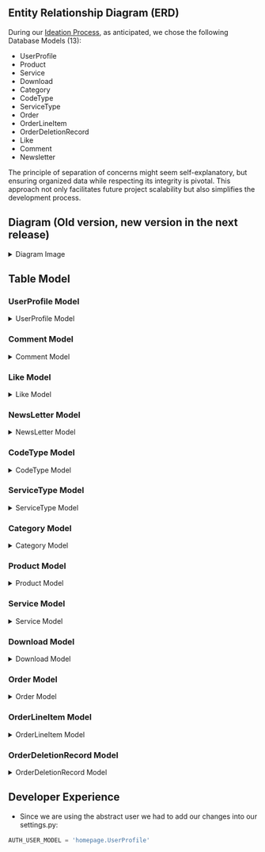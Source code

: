 ## Entity Relationship Diagram (ERD)

During our [Ideation Process](../design-thinking/ideate/ideate.md/?h=database#database), as anticipated, we chose the following Database Models (13):

- UserProfile
- Product
- Service
- Download
- Category
- CodeType
- ServiceType
- Order
- OrderLineItem
- OrderDeletionRecord
- Like
- Comment
- Newsletter

The principle of separation of concerns might seem self-explanatory, but ensuring organized data while respecting its integrity is pivotal. This approach not only facilitates future project scalability but also simplifies the development process.

## Diagram (Old version, new version in the next release)

<details>
<summary>Diagram Image</summary>

- [Live Version](https://www.edrawmax.com/online/share.html?code=de920716472111ee8de00a951ba8b83d)

![Plexosoft ERD image](../../assets/img/plexosoft-erd.jpg)

</details>

## Table Model
### UserProfile Model

<details>
<summary>UserProfile Model</summary>

| Attribute         | Type             | Unique  | Relationship  | Model Linked To                            |
|-------------------|------------------|---------|---------------|-------------------------------------------|
| email              | IntegerField     | Yes       | -             | -                                         |
| role              | IntegerField     | -       | -             | -                                         |
| type              | IntegerField     | -       | -             | -                                         |
| status            | IntegerField     | -       | -             | -                                         |

</details>

### Comment Model

<details>
<summary>Comment Model</summary>

| Attribute     | Type              | Unique  | Relationship  | Model Linked To                 |
|---------------|-------------------|---------|---------------|--------------------------------|
| writer        | **ForeignKey**    | -       | Many to one   | UserProfile Model               |
| comment       | TextField(256)    | Yes     | -             | -                              |
| product       | **ForeignKey**    | -       | Many to one   | Product Model                  |
| service       | **ForeignKey**    | -       | Many to one   | Service Model                  |
| status            | IntegerField     | -       | -             | -                                         |
| instance            | IntegerField     | -       | -             | -                                         |
| created_on    | DateTimeField         | -       | -             | -                              |

</details>

### Like Model

<details>
<summary>Like Model</summary>

| Attribute     | Type              | Unique  | Relationship  | Model Linked To                 |
|---------------|-------------------|---------|---------------|--------------------------------|
| liker         | **ForeignKey**    | -       | Many to one   | UserProfile Model               |
| product       | **ForeignKey**    | -       | Many to one   | Product Model                  |
| service       | **ForeignKey**    | -       | Many to one   | Service Model                  |
| status            | IntegerField     | -       | -             | -                                         |
| instance            | IntegerField     | -       | -             | -                                         |
| created_on    | DateTimeField         | -       | -             | -                              |

</details>

### NewsLetter Model

<details>
<summary>NewsLetter Model</summary>

| Attribute     | Type              | Unique  | Relationship  | Model Linked To                 |
|---------------|-------------------|---------|---------------|--------------------------------|
| email         | EmailField        | Yes     | -             | -                              |
| excerpt       | CharField(128)    | -       | -             | -                              |
| created_on    | DateTimeField         | -       | -             | -                              |

</details>

### CodeType Model

<details>
<summary>CodeType Model</summary>

| Attribute      | Type            | Unique | Relationship | Model Linked To |
|----------------|-----------------|--------|--------------|-----------------|
| code           | CharField(64)   | Yes    | -            | -               |

</details>

### ServiceType Model

<details>
<summary>ServiceType Model</summary>

| Attribute      | Type            | Unique | Relationship | Model Linked To |
|----------------|-----------------|--------|--------------|-----------------|
| service        | CharField(64)   | Yes    | -            | -               |

</details>

### Category Model

<details>
<summary>Category Model</summary>

| Attribute      | Type            | Unique | Relationship | Model Linked To |
|----------------|-----------------|--------|--------------|-----------------|
| category_name  | CharField(64)   | Yes    | -            | -               |
| alt_name       | CharField(64)   | Yes    | -            | -               |

</details>

### Product Model

<details>
<summary>Product Model</summary>

| Attribute       | Type                   | Unique  | Relationship      | Model Linked To                          |
|-----------------|------------------------|---------|-------------------|------------------------------------------|
| title           | CharField(64)          | Yes     | -                 | -                                        |
| sku             | CharField(64)          | Yes     | -                 | -                                        |
| price           | DecimalField(6)           | -       | -                 | -                                        |
| description     | TextField(528)         | -       | -                 | -                                        |
| status          | IntegerField           | -       | -                 | -                                        |
| category        | **ForeignKey**         | -       | Many to one       | Category Model                           |
| excerpt         | CharField(264)         | -       | -                 | -                                        |
| type            | IntegerField           | -       | -                 | -                                        |
| instance        | IntegerField           | -       | -                 | -                                        |
| code            | **ManyToManyField**    | -       | Many to many      | CodeType                                 |
| service         | **ManyToManyField**    | -       | Many to many      | ServiceType                                 |
| preview         | URLField(1024)         | Yes       | -                 | -                                        |
| docs            | URLField(1024)         | Yes       | -                 | -                                        |
| slug            | SlugField(200)         | Yes     | -                 | -                                        |
| image           | ImageField             | -       | -                 | -                                        |
| image_url       | URLField(1024)         | -       | -                 | -                                        |
| author          | **ForeignKey**         | -       | Many to one       | UserProfile Model                        |
| created_on      | DateTimeField          | -       | -                 | -                                        |
| likes           | **ManyToManyField**    | -       | Many to many      | Like Model                               |
| comments        | **ManyToManyField**    | -       | Many to many      | Comment Model                            |
| orders    | **ManyToManyField**    | -       | Many to many      | Order Model |
| download_url    | **ManyToManyField**    | -       | Many to many      | Download Model                           |

</details>

### Service Model

<details>
<summary>Service Model</summary>

| Attribute       | Type                   | Unique  | Relationship      | Model Linked To                          |
|-----------------|------------------------|---------|-------------------|------------------------------------------|
| (Same fields as the Product Model, subject to scalability in the future)        |         |                   |                                          |

</details>

### Download Model

<details>
<summary>Download Model</summary>


| Attribute      | Type            | Unique | Relationship | Model Linked To             |
|----------------|-----------------|--------|--------------|-----------------------------|
| file_name        | CharField(64)  | Yes      | Many to one  | Product Model               |
| product        | **ForeignKey**  | -      | Many to one  | Product Model               |
| service        | **ForeignKey**  | -      | Many to one  | Service Model               |
| file       | FileField  | -      | -            | -                           |
| status         | IntegerField    | -      | -            | -                           |
| token         | UUIDField    | Yes      | -            | -                           |
| download_token      | CharField(12)    | Yes      | -            | -                           |
| created_on         | DateTimeField    | -      | -            | -                           |

</details>

### Order Model

<details>
<summary>Order Model</summary>

| Attribute      | Type            | Unique | Relationship | Model Linked To             |
|----------------|-----------------|--------|--------------|-----------------------------|
| status         | IntegerField    | -      | -            | -                           |
| order_number     | CharField(32)    | -      | -            | -                           |
| buyer_profile  | **ForeignKey**  | -      | Many to one  | UserProfile Model           |
| full_name         | CharField(50)    | -      | -            | -                           |
| email         | EmailField(254)    | -      | -            | -                           |
| phone_number      | CharField(20)    | -      | -            | -                           |
| country      | CountryField    | -      | -            | -                           |
| date      | DateTimeField    | -      | -            | -                           |
| order_total      | DecimalField(10)    | -      | -            | -                           |
| grand_total      | DecimalField(10)    | -      | -            | -                           |
| stripe_pid      | CharField(254)    | -      | -            | -                           |
| gateway        | IntegerField    | -      | -            | -                           |

</details>

### OrderLineItem Model

<details>
<summary>OrderLineItem Model</summary>

| Attribute      | Type            | Unique | Relationship | Model Linked To             |
|----------------|-----------------|--------|--------------|-----------------------------|
| order         | **ForeignKey**    | -      | Many to one       | Order Model                           |
| product       | **ForeignKey**    | -       | Many to one   | Product Model                  |
| service       | **ForeignKey**    | -       | Many to one   | Service Model                  |
| quantity       | IntegerField    | -       | -   | -                  |
| lineitem_total       | DecimalField(6)    | -       | -   | -                  |

</details>

### OrderDeletionRecord Model

<details>
<summary>OrderDeletionRecord Model</summary>

| Attribute      | Type            | Unique | Relationship | Model Linked To             |
|----------------|-----------------|--------|--------------|-----------------------------|
| timestamp         | DateTimeField    | -      | -            | -                           |
| initiated_by         | **ForeignKey**    | -      | Many to one      |  UserProfile Model     |

</details>

## Developer Experience

- Since we are using the abstract user we had to add our changes into our settings.py:

```py
AUTH_USER_MODEL = 'homepage.UserProfile'
```
